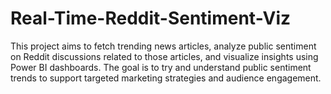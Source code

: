 # Real-Time-Reddit-Sentiment-Viz

This project aims to fetch trending news articles, analyze public sentiment on Reddit discussions related to those articles, and visualize insights using Power BI dashboards. The goal is to try and understand public sentiment trends to support targeted marketing strategies and audience engagement.
